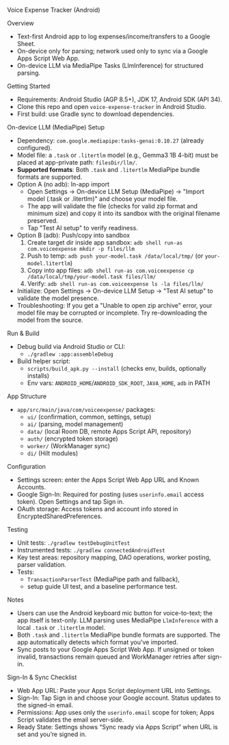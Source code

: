 Voice Expense Tracker (Android)

Overview
- Text-first Android app to log expenses/income/transfers to a Google Sheet.
- On-device only for parsing; network used only to sync via a Google Apps Script Web App.
 - On-device LLM via MediaPipe Tasks (LlmInference) for structured parsing.

Getting Started
- Requirements: Android Studio (AGP 8.5+), JDK 17, Android SDK (API 34).
- Clone this repo and open `voice-expense-tracker` in Android Studio.
- First build: use Gradle sync to download dependencies.

On-device LLM (MediaPipe) Setup
- Dependency: `com.google.mediapipe:tasks-genai:0.10.27` (already configured).
- Model file: a `.task` or `.litertlm` model (e.g., Gemma3 1B 4-bit) must be placed at app-private path: `filesDir/llm/`.
- **Supported formats**: Both `.task` and `.litertlm` MediaPipe bundle formats are supported.
- Option A (no adb): In-app import
  - Open Settings → On-device LLM Setup (MediaPipe) → "Import model (.task or .litertlm)" and choose your model file.
  - The app will validate the file (checks for valid zip format and minimum size) and copy it into its sandbox with the original filename preserved.
  - Tap "Test AI setup" to verify readiness.
- Option B (adb): Push/copy into sandbox
  1. Create target dir inside app sandbox: `adb shell run-as com.voiceexpense mkdir -p files/llm`
  2. Push to temp: `adb push your-model.task /data/local/tmp/` (or `your-model.litertlm`)
  3. Copy into app files: `adb shell run-as com.voiceexpense cp /data/local/tmp/your-model.task files/llm/`
  4. Verify: `adb shell run-as com.voiceexpense ls -la files/llm/`
- Initialize: Open Settings → On-device LLM Setup → "Test AI setup" to validate the model presence.
- Troubleshooting: If you get a "Unable to open zip archive" error, your model file may be corrupted or incomplete. Try re-downloading the model from the source.

Run & Build
- Debug build via Android Studio or CLI:
  - `./gradlew :app:assembleDebug`
- Build helper script:
  - `scripts/build_apk.py --install` (checks env, builds, optionally installs)
  - Env vars: `ANDROID_HOME`/`ANDROID_SDK_ROOT`, `JAVA_HOME`, `adb` in PATH

App Structure
- `app/src/main/java/com/voiceexpense/` packages:
  - `ui/` (confirmation, common, settings, setup)
  - `ai/` (parsing, model management)
  - `data/` (local Room DB, remote Apps Script API, repository)
  - `auth/` (encrypted token storage)
  - `worker/` (WorkManager sync)
  - `di/` (Hilt modules)

Configuration
- Settings screen: enter the Apps Script Web App URL and Known Accounts.
- Google Sign-In: Required for posting (uses `userinfo.email` access token). Open Settings and tap Sign in.
- OAuth storage: Access tokens and account info stored in EncryptedSharedPreferences.

Testing
- Unit tests: `./gradlew testDebugUnitTest`
- Instrumented tests: `./gradlew connectedAndroidTest`
- Key test areas: repository mapping, DAO operations, worker posting, parser validation.
- Tests:
  - `TransactionParserTest` (MediaPipe path and fallback),
  - setup guide UI test, and a baseline performance test.

Notes
- Users can use the Android keyboard mic button for voice-to-text; the app itself is text-only. LLM parsing uses MediaPipe `LlmInference` with a local `.task` or `.litertlm` model.
- Both `.task` and `.litertlm` MediaPipe bundle formats are supported. The app automatically detects which format you've imported.
- Sync posts to your Google Apps Script Web App. If unsigned or token invalid, transactions remain queued and WorkManager retries after sign-in.

Sign-In & Sync Checklist
- Web App URL: Paste your Apps Script deployment URL into Settings.
- Sign-In: Tap Sign in and choose your Google account. Status updates to the signed-in email.
- Permissions: App uses only the `userinfo.email` scope for token; Apps Script validates the email server-side.
- Ready State: Settings shows “Sync ready via Apps Script” when URL is set and you’re signed in.
